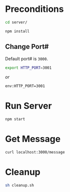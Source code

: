 # Preconditions
```bash
cd server/
```
```bash
npm install
```

## Change Port#
Default port# is ```3000```.

```bash
export HTTP_PORT=3001
```
*or*
```bash
env:HTTP_PORT=3001
```

# Run Server
```bash
npm start
```

# Get Message
```bash
curl localhost:3000/message
```

# Cleanup
```bash
sh cleanup.sh
```
